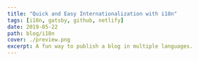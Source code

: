 ```yaml
---
title: "Quick and Easy Internationalization with i18n"
tags: [i18n, gatsby, github, netlify]
date: 2019-05-22
path: blog/i18n
cover: ./preview.png
excerpt: A fun way to publish a blog in multiple languages.
---
```


